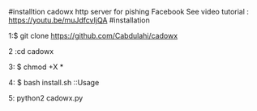 #installtion cadowx http server for pishing Facebook
See video tutorial : https://youtu.be/muJdfcvIjQA
#installation 

1:$ git clone https://github.com/Cabdulahi/cadowx

2 :cd  cadowx 

3: $ chmod +X *

4: $ bash install.sh
::Usage

5: python2 cadowx.py

